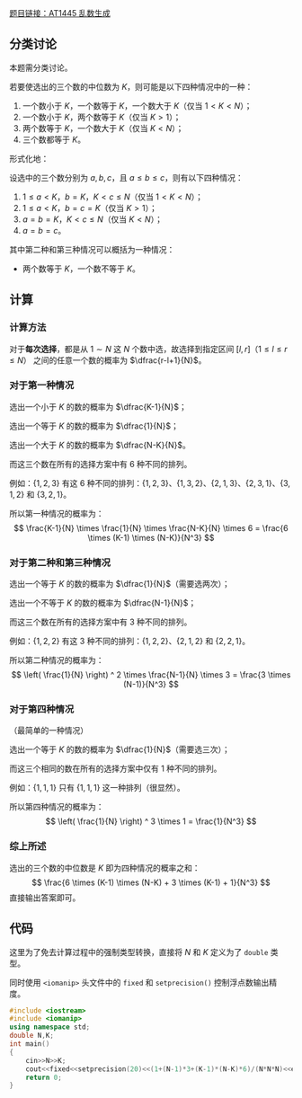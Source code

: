 [题目链接：AT1445 乱数生成](https://www.luogu.com.cn/problem/AT1445)

## 分类讨论

本题需分类讨论。

若要使选出的三个数的中位数为 $K$，则可能是以下四种情况中的一种：

1. 一个数小于 $K$，一个数等于 $K$，一个数大于 $K$（仅当 $1 < K < N$）；
2. 一个数小于 $K$，两个数等于 $K$（仅当 $K > 1$）；
3. 两个数等于 $K$，一个数大于 $K$（仅当 $K < N$）；
4. 三个数都等于 $K$。

形式化地：

设选中的三个数分别为 $a,b,c$，且 $a \le b \le c$，则有以下四种情况：

1. $1 \le a < K$，$b = K$，$K < c \le N$（仅当 $1 < K < N$）；
2. $1 \le a < K$，$b = c = K$（仅当 $K > 1$）；
3. $a = b = K$，$K < c \le N$（仅当 $K < N$）；
4. $a = b = c$。

其中第二种和第三种情况可以概括为一种情况：

- 两个数等于 $K$，一个数不等于 $K$。

## 计算

### 计算方法

对于**每次选择**，都是从 $1 \sim N$ 这 $N$ 个数中选，故选择到指定区间 $\left[ l,r \right]$（$1 \le l \le r \le N$） 之间的任意一个数的概率为 $\dfrac{r-l+1}{N}$。

### 对于第一种情况

选出一个小于 $K$ 的数的概率为 $\dfrac{K-1}{N}$；

选出一个等于 $K$ 的数的概率为 $\dfrac{1}{N}$；

选出一个大于 $K$ 的数的概率为 $\dfrac{N-K}{N}$。

而这三个数在所有的选择方案中有 $6$ 种不同的排列。

例如：$\{ 1,2,3 \}$ 有这 $6$ 种不同的排列：$\{ 1,2,3 \}$、$\{ 1,3,2 \}$、$\{ 2,1,3 \}$、$\{ 2,3,1 \}$、$\{ 3,1,2 \}$ 和 $\{ 3,2,1 \}$。

所以第一种情况的概率为：
$$
\frac{K-1}{N} \times \frac{1}{N} \times \frac{N-K}{N} \times 6 = \frac{6 \times (K-1) \times (N-K)}{N^3}
$$

### 对于第二种和第三种情况

选出一个等于 $K$ 的数的概率为 $\dfrac{1}{N}$（需要选两次）；

选出一个不等于 $K$ 的数的概率为 $\dfrac{N-1}{N}$；

而这三个数在所有的选择方案中有 $3$ 种不同的排列。

例如：$\{ 1,2,2 \}$ 有这 $3$ 种不同的排列：$\{ 1,2,2 \}$、$\{ 2,1,2 \}$ 和 $\{ 2,2,1 \}$。

所以第二种情况的概率为：
$$
\left( \frac{1}{N} \right) ^ 2 \times \frac{N-1}{N} \times 3 = \frac{3 \times (N-1)}{N^3}
$$

### 对于第四种情况

（最简单的一种情况）

选出一个等于 $K$ 的数的概率为 $\dfrac{1}{N}$（需要选三次）；

而这三个相同的数在所有的选择方案中仅有 $1$ 种不同的排列。

例如：$\{ 1,1,1 \}$ 只有 $\{ 1,1,1 \}$ 这一种排列（很显然）。

所以第四种情况的概率为：
$$
\left( \frac{1}{N} \right) ^ 3 \times 1 = \frac{1}{N^3}
$$

### 综上所述

选出的三个数的中位数是 $K$ 即为四种情况的概率之和：
$$
\frac{6 \times (K-1) \times (N-K) + 3 \times (K-1) + 1}{N^3}
$$
直接输出答案即可。

## 代码

这里为了免去计算过程中的强制类型转换，直接将 $N$ 和 $K$ 定义为了 `double` 类型。

同时使用 `<iomanip>` 头文件中的 `fixed` 和 `setprecision()` 控制浮点数输出精度。

```cpp
#include <iostream>
#include <iomanip>
using namespace std;
double N,K;
int main()
{
	cin>>N>>K;
	cout<<fixed<<setprecision(20)<<(1+(N-1)*3+(K-1)*(N-K)*6)/(N*N*N)<<endl;
	return 0;
}
```